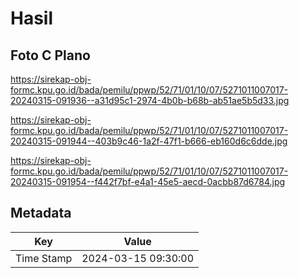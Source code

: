 # Hasil

## Foto C Plano

https://sirekap-obj-formc.kpu.go.id/bada/pemilu/ppwp/52/71/01/10/07/5271011007017-20240315-091936--a31d95c1-2974-4b0b-b68b-ab51ae5b5d33.jpg

https://sirekap-obj-formc.kpu.go.id/bada/pemilu/ppwp/52/71/01/10/07/5271011007017-20240315-091944--403b9c46-1a2f-47f1-b666-eb160d6c6dde.jpg

https://sirekap-obj-formc.kpu.go.id/bada/pemilu/ppwp/52/71/01/10/07/5271011007017-20240315-091954--f442f7bf-e4a1-45e5-aecd-0acbb87d6784.jpg


## Metadata

| Key        | Value               |
| ---------- | ------------------- |
| Time Stamp | 2024-03-15 09:30:00 |



